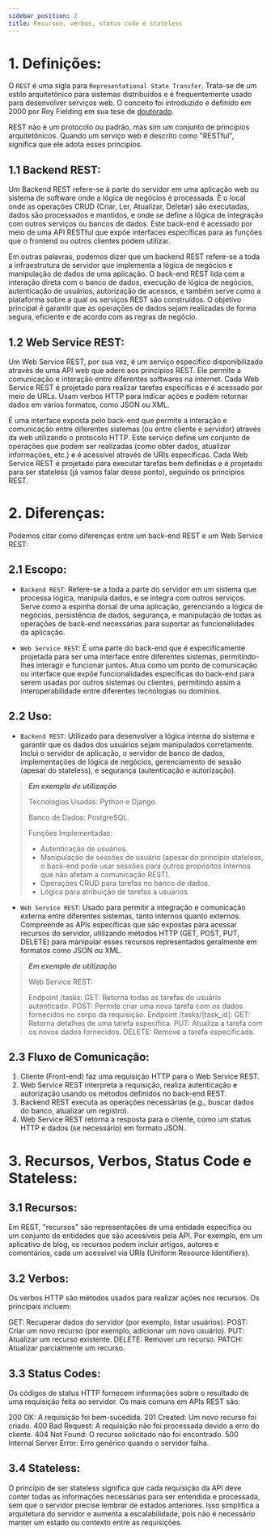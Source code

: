 ```yaml
---
sidebar_position: 2
title: Recursos, verbos, status code e stateless
---
```


# 1. Definições:

O `REST` é uma sigla para `Representational State Transfer`. Trata-se de um estilo arquitetônico para sistemas distribuídos e é frequentemente usado para desenvolver serviços web. O conceito foi introduzido e definido em 2000 por Roy Fielding em sua tese de [doutorado](https://ics.uci.edu/~fielding/pubs/dissertation/fielding_dissertation.pdf).

REST não é um protocolo ou padrão, mas sim um conjunto de princípios arquitetônicos. Quando um serviço web é descrito como "RESTful", significa que ele adota esses princípios. 

## 1.1 Backend REST:

Um Backend REST refere-se à parte do servidor em uma aplicação web ou sistema de software onde a lógica de negócios é processada. É o local onde as operações CRUD (Criar, Ler, Atualizar, Deletar) são executadas, dados são processados e mantidos, e onde se define a lógica de integração com outros serviços ou bancos de dados. Este back-end é acessado por meio de uma API RESTful que expõe interfaces específicas para as funções que o frontend ou outros clientes podem utilizar.

Em outras palavras, podemos dizer que um backend REST refere-se a toda a infraestrutura de servidor que implementa a lógica de negócios e manipulação de dados de uma aplicação. O back-end REST lida com a interação direta com o banco de dados, execução de lógica de negócios, autenticação de usuários, autorização de acessos, e também serve como a plataforma sobre a qual os serviços REST são construídos. O objetivo principal é garantir que as operações de dados sejam realizadas de forma segura, eficiente e de acordo com as regras de negócio.

## 1.2 Web Service REST:

Um Web Service REST, por sua vez, é um serviço específico disponibilizado através de uma API web que adere aos princípios REST. Ele permite a comunicação e interação entre diferentes softwares na internet. Cada Web Service REST é projetado para realizar tarefas específicas e é acessado por meio de URLs. Usam verbos HTTP para indicar ações e podem retornar dados em vários formatos, como JSON ou XML.

É uma interface exposta pelo back-end que permite a interação e comunicação entre diferentes sistemas (ou entre cliente e servidor) através da web utilizando o protocolo HTTP. Este serviço define um conjunto de operações que podem ser realizadas (como obter dados, atualizar informações, etc.) e é acessível através de URIs específicas. Cada Web Service REST é projetado para executar tarefas bem definidas e é projetado para ser stateless (já vamos falar desse ponto), seguindo os princípios REST.

# 2. Diferenças:

Podemos citar como diferenças entre um back-end REST e um Web Service REST:

## 2.1 Escopo:

- `Backend REST`: Refere-se a toda a parte do servidor em um sistema que processa lógica, manipula dados, e se integra com outros serviços. Serve como a espinha dorsal de uma aplicação, gerenciando a lógica de negócios, persistência de dados, segurança, e manipulação de todas as operações de back-end necessárias para suportar as funcionalidades da aplicação.

- `Web Service REST`: É uma parte do back-end que é especificamente projetada para ser uma interface entre diferentes sistemas, permitindo-lhes interagir e funcionar juntos. Atua como um ponto de comunicação ou interface que expõe funcionalidades específicas do back-end para serem usadas por outros sistemas ou clientes, permitindo assim a interoperabilidade entre diferentes tecnologias ou domínios.

## 2.2 Uso:

- `Backend REST`: Utilizado para desenvolver a lógica interna do sistema e garantir que os dados dos usuários sejam manipulados corretamente. Inclui o servidor de aplicação, o servidor de banco de dados, implementações de lógica de negócios, gerenciamento de sessão (apesar do stateless), e segurança (autenticação e autorização). 

> ***Em exemplo de utilização***
>
> Tecnologias Usadas: Python e Django.
>
> Banco de Dados: PostgreSQL.
>
> Funções Implementadas:
> - Autenticação de usuários.
> - Manipulação de sessões de usuário (apesar do princípio stateless, o back-end pode usar sessões para outros propósitos internos que não afetam a comunicação REST).
> - Operações CRUD para tarefas no banco de dados.
> - Lógica para atribuição de tarefas a usuários.


- `Web Service REST`: Usado para permitir a integração e comunicação externa entre diferentes sistemas, tanto internos quanto externos. Compreende as APIs específicas que são expostas para acessar recursos do servidor, utilizando métodos HTTP (GET, POST, PUT, DELETE) para manipular esses recursos representados geralmente em formatos como JSON ou XML.

> ***Em exemplo de utilização***
>
> Web Service REST:
>
> Endpoint /tasks:
> GET: Retorna todas as tarefas do usuário autenticado.
> POST: Permite criar uma nova tarefa com os dados fornecidos no corpo da requisição.
> Endpoint /tasks/[task_id]:
> GET: Retorna detalhes de uma tarefa específica.
> PUT: Atualiza a tarefa com os novos dados fornecidos.
> DELETE: Remove a tarefa especificada.

## 2.3 Fluxo de Comunicação:

1. Cliente (Front-end) faz uma requisição HTTP para o Web Service REST.
2. Web Service REST interpreta a requisição, realiza autenticação e autorização usando os métodos definidos no back-end REST.
3. Backend REST executa as operações necessárias (e.g., buscar dados do banco, atualizar um registro).
4. Web Service REST retorna a resposta para o cliente, como um status HTTP e dados (se necessário) em formato JSON.

# 3. Recursos, Verbos, Status Code e Stateless:

## 3.1 Recursos:

Em REST, "recursos" são representações de uma entidade específica ou um conjunto de entidades que são acessíveis pela API. Por exemplo, em um aplicativo de blog, os recursos podem incluir artigos, autores e comentários, cada um acessível via URIs (Uniform Resource Identifiers).

## 3.2 Verbos:

Os verbos HTTP são métodos usados para realizar ações nos recursos. Os principais incluem:

GET: Recuperar dados do servidor (por exemplo, listar usuários).
POST: Criar um novo recurso (por exemplo, adicionar um novo usuário).
PUT: Atualizar um recurso existente.
DELETE: Remover um recurso.
PATCH: Atualizar parcialmente um recurso.

## 3.3 Status Codes:

Os códigos de status HTTP fornecem informações sobre o resultado de uma requisição feita ao servidor. Os mais comuns em APIs REST são:

200 OK: A requisição foi bem-sucedida.
201 Created: Um novo recurso foi criado.
400 Bad Request: A requisição não foi processada devido a erro do cliente.
404 Not Found: O recurso solicitado não foi encontrado.
500 Internal Server Error: Erro genérico quando o servidor falha.

## 3.4 Stateless:

O princípio de ser stateless significa que cada requisição da API deve conter todas as informações necessárias para ser entendida e processada, sem que o servidor precise lembrar de estados anteriores. Isso simplifica a arquitetura do servidor e aumenta a escalabilidade, pois não é necessário manter um estado ou contexto entre as requisições.